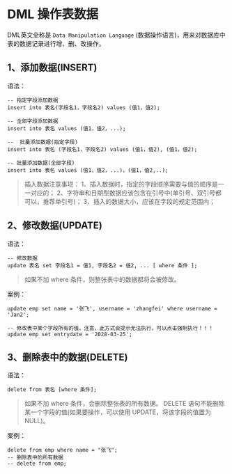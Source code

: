 # DML 操作表数据
DML英文全称是 `Data Manipulation Language` (数据操作语言)，用来对数据库中表的数据记录进行增、删、改操作。

## 1、添加数据(INSERT)

语法：

```mysql
-- 指定字段添加数据
insert into 表名(字段名1，字段名2) values (值1，值2);

-- 全部字段添加数据
insert into 表名 values (值1，值2，...);

--  批量添加数据(指定字段)
insert into 表名 (字段名1，字段名2) values (值1，值2), (值1，值2);

-- 批量添加数据(全部字段)
insert into 表名 values (值1，值2，...)，(值1，值2,..);
```

> 插入数据注意事项：
> 1、插入数据时，指定的字段顺序需要与值的顺序是一一对应的；
> 2、字符串和日期型数据应该包含在引号中(单引号、双引号都可以，推荐单引号)；
> 3、插入的数据大小，应该在字段的规定范围内；


## 2、修改数据(UPDATE)

语法：

```mysql
-- 修改数据
update 表名 set 字段名1 = 值1, 字段名2 = 值2, ... [ where 条件 ];
```

> 如果不加 where 条件，则整张表中的数据都将会被修改。

案例：

```mysql
update emp set name = '张飞', username = 'zhangfei' where username = 'Jan2';

-- 修改表中某个字段所有的值，注意，此方式会提示无法执行，可以点击强制执行！！！
update emp set entrydate = '2028-03-25';
```

## 3、删除表中的数据(DELETE)

语法：

```mysql
delete from 表名 [where 条件];
```
> 如果不加 where 条件，会删除整张表的所有数据。
> DELETE 语句不能删除某一个字段的值(如果要操作，可以使用 UPDATE，将该字段的值置为NULL)。

案例：

```mysql
delete from emp where name = "张飞";
-- 删除表中的所有数据
-- delete from emp;
```
